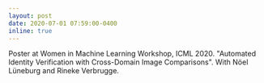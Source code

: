 ```yaml
---
layout: post
date: 2020-07-01 07:59:00-0400
inline: true
---
```


Poster at Women in Machine Learning Workshop, ICML 2020. "Automated Identity Verification with Cross-Domain Image Comparisons". With Nöel Lüneburg and Rineke Verbrugge.
